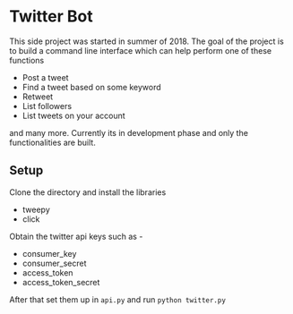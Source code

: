 # Twitter Bot

This side project was started in summer of 2018. The goal of the project is to build a command line interface which can help perform one of these functions

- Post a tweet
- Find a tweet based on some keyword
- Retweet
- List followers
- List tweets on your account

and many more. Currently its in development phase and only the functionalities are built.

## Setup

Clone the directory and install the libraries  
+  tweepy
+  click

Obtain the twitter api keys such as - 
+ consumer_key 
+ consumer_secret 
+ access_token 
+ access_token_secret

After that set them up in `api.py` and run `python twitter.py`

